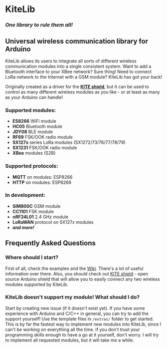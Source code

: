 # KiteLib

### _One library to rule them all!_

## Universal wireless communication library for Arduino

KiteLib allows its users to integrate all sorts of different wireless communication modules into a single consistent system.
Want to add a Bluetooth interface to your XBee network? Sure thing! Need to connect LoRa network to the Internet with a GSM module? KiteLib has got your back!

Originally created as a driver for the [__KITE shield__](https://github.com/jgromes/KiteShield), but it can be used to control as many different wireless modules as you like - or at least as many as your Arduino can handle!


### Supported modules:
* __ES8266__ WiFi module
* __HC05__ Bluetooth module
* __JDY08__ BLE module
* __RF69__ FSK/OOK radio module
* __SX127x__ series LoRa modules (SX1272/73/76/77/78/79)
* __SX1231__ FSK/OOK radio module
* __XBee__ modules (S2B)

### Supported protocols:
* __MQTT__ on modules: ESP8266
* __HTTP__ on modules: ESP8266

### In development:
* __SIM800C__ GSM module
* __CC1101__ FSK module
* __nRF24L01__ 2.4 GHz module
* __LoRaWAN__ protocol on SX127x modules
* ___and more!___

## Frequently Asked Questions

### Where should I start?
First of all, check the examples and the [Wiki](https://github.com/jgromes/KiteLib/wiki). There's a lot of useful information over there. Also, you should check out [KITE shield](https://github.com/jgromes/KiteShield) - open source Arduino shield that will allow you to easily connect any two wireless modules supported by KiteLib.

### KiteLib doesn't support my module! What should I do?
Start by creating new issue (if it doesn't exist yet). If you have some experience with Arduino and C/C++ in general, you can try to add the support yourself! Use the template files in `/extras/` folder to get started. This is by far the fastest way to implement new modules into KiteLib, since I can't be working on everything all the time. If you don't trust your programming skills enough to have a go at it yourself, don't worry. I will try to implement all requested modules, but it will take me a while.
